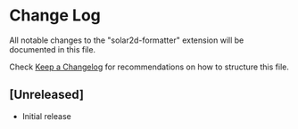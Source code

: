 # Change Log

All notable changes to the "solar2d-formatter" extension will be documented in this file.

Check [Keep a Changelog](http://keepachangelog.com/) for recommendations on how to structure this file.

## [Unreleased]

- Initial release